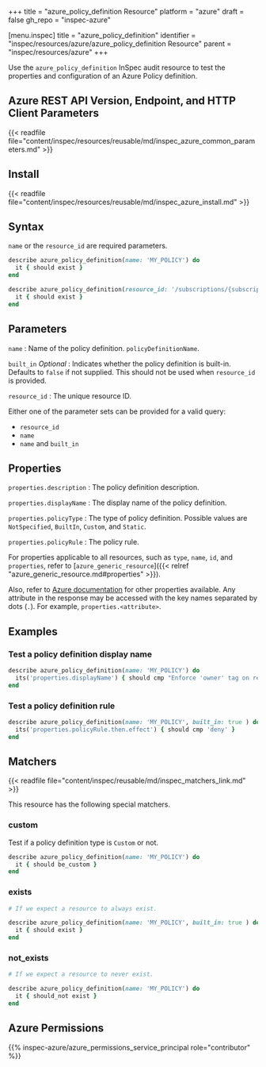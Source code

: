 +++
title = "azure_policy_definition Resource"
platform = "azure"
draft = false
gh_repo = "inspec-azure"

[menu.inspec]
title = "azure_policy_definition"
identifier = "inspec/resources/azure/azure_policy_definition Resource"
parent = "inspec/resources/azure"
+++

Use the `azure_policy_definition` InSpec audit resource to test the properties and configuration of an Azure Policy definition.

## Azure REST API Version, Endpoint, and HTTP Client Parameters

{{< readfile file="content/inspec/resources/reusable/md/inspec_azure_common_parameters.md" >}}

## Install

{{< readfile file="content/inspec/resources/reusable/md/inspec_azure_install.md" >}}

## Syntax

`name` or the `resource_id` are required parameters.

```ruby
describe azure_policy_definition(name: 'MY_POLICY') do
  it { should exist }
end
```

```ruby
describe azure_policy_definition(resource_id: '/subscriptions/{subscriptionId}/providers/Microsoft.Authorization/policyDefinitions/{policyDefinitionName}') do
  it { should exist }
end
```

## Parameters

`name`
: Name of the policy definition. `policyDefinitionName`.

`built_in` _Optional_
: Indicates whether the policy definition is built-in. Defaults to `false` if not supplied. This should not be used when `resource_id` is provided.

`resource_id`
: The unique resource ID.

Either one of the parameter sets can be provided for a valid query:

- `resource_id`
- `name`
- `name` and `built_in`

## Properties

`properties.description`
: The policy definition description.

`properties.displayName`
: The display name of the policy definition.

`properties.policyType`
: The type of policy definition. Possible values are `NotSpecified`, `BuiltIn`, `Custom`, and `Static`.

`properties.policyRule`
: The policy rule.

For properties applicable to all resources, such as `type`, `name`, `id`, and `properties`, refer to [`azure_generic_resource`]({{< relref "azure_generic_resource.md#properties" >}}).

Also, refer to [Azure documentation](https://docs.microsoft.com/en-us/rest/api/policy/policy-definitions/get) for other properties available. Any attribute in the response may be accessed with the key names separated by dots (`.`). For example, `properties.<attribute>`.

## Examples

### Test a policy definition display name

```ruby
describe azure_policy_definition(name: 'MY_POLICY') do
  its('properties.displayName') { should cmp "Enforce 'owner' tag on resource groups" }
end
```

### Test a policy definition rule

```ruby
describe azure_policy_definition(name: 'MY_POLICY', built_in: true ) do
  its('properties.policyRule.then.effect') { should cmp 'deny' }
end
```

## Matchers

{{< readfile file="content/inspec/reusable/md/inspec_matchers_link.md" >}}

This resource has the following special matchers.

### custom

Test if a policy definition type is `Custom` or not.

```ruby
describe azure_policy_definition(name: 'MY_POLICY') do
  it { should be_custom }
end
```

### exists

```ruby
# If we expect a resource to always exist.

describe azure_policy_definition(name: 'MY_POLICY', built_in: true ) do
  it { should exist }
end
```

### not_exists

```ruby
# If we expect a resource to never exist.

describe azure_policy_definition(name: 'MY_POLICY') do
  it { should_not exist }
end
```

## Azure Permissions

{{% inspec-azure/azure_permissions_service_principal role="contributor" %}}
